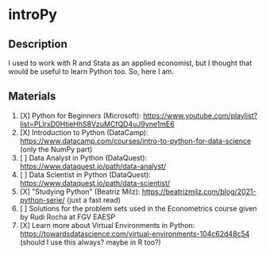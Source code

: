 # introPy

## Description
 I used to work with R and Stata as an applied economist, but I thought that would be useful to learn Python too. So, here I am.

## Materials
 1. [X] Python for Beginners (Microsoft): https://www.youtube.com/playlist?list=PLlrxD0HtieHhS8VzuMCfQD4uJ9yne1mE6
 2. [X] Introduction to Python (DataCamp): https://www.datacamp.com/courses/intro-to-python-for-data-science (only the NumPy part)
 3. [ ] Data Analyst in Python (DataQuest): https://www.dataquest.io/path/data-analyst/
 4. [ ] Data Scientist in Python (DataQuest): https://www.dataquest.io/path/data-scientist/
 5. [X] "Studying Python" (Beatriz Milz): https://beatrizmilz.com/blog/2021-python-serie/ (just a fast read)
 6. [ ] Solutions for the problem sets used in the Econometrics course given by Rudi Rocha at FGV EAESP
 7. [X] Learn more about Virtual Environments in Python: https://towardsdatascience.com/virtual-environments-104c62d48c54 (should I use this always? maybe in R too?)